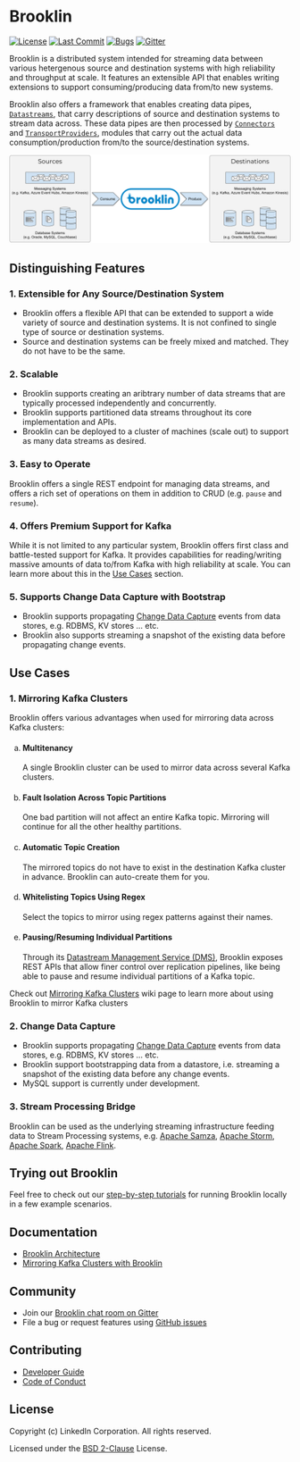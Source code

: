 # Brooklin
[![License](https://img.shields.io/github/license/linkedin/brooklin.svg?style=popout)](https://github.com/linkedin/brooklin/blob/master/LICENSE)
[![Last Commit](https://img.shields.io/github/last-commit/linkedin/brooklin.svg?style=popout)](https://github.com/linkedin/brooklin/commits/master)
[![Bugs](https://img.shields.io/github/issues/linkedin/brooklin/bug.svg?color=orange?style=popout)](https://github.com/linkedin/brooklin/labels/bug)
[![Gitter](https://img.shields.io/gitter/room/linkedin/kafka.svg?style=popout)](https://gitter.im/linkedin/brooklin)

Brooklin is a distributed system intended for streaming data between various hetergenous source and destination systems with high reliability and throughput at scale. It features an extensible API that enables writing extensions to support consuming/producing data from/to new systems.

Brooklin also offers a framework that enables creating data pipes, [`Datastreams`](https://github.com/linkedin/Brooklin/wiki/Brooklin-Architecture#datastream), that carry descriptions of source and destination systems to stream data across. These data pipes are then processed by [`Connectors`](https://github.com/linkedin/Brooklin/wiki/Brooklin-Architecture#connector) and [`TransportProviders`](https://github.com/linkedin/Brooklin/wiki/Brooklin-Architecture#transportprovider), modules that carry out the actual data consumption/production from/to the source/destination systems.

![Brooklin Overview](images/brooklin-overview.svg)

## Distinguishing Features

### 1. Extensible for Any Source/Destination System
- Brooklin offers a flexible API that can be extended to support a wide variety of source and destination systems. It is not confined to single type of source or destination systems.
- Source and destination systems can be freely mixed and matched. They do not have to be the same.

### 2. Scalable
- Brooklin supports creating an aribtrary number of data streams that are typically processed independently and concurrently.
- Brooklin supports partitioned data streams throughout its core implementation and APIs.
- Brooklin can be deployed to a cluster of machines (scale out) to support as many data streams as desired.

### 3. Easy to Operate
Brooklin offers a single REST endpoint for managing data streams, and offers a rich set of operations on them in addition to CRUD (e.g. `pause` and `resume`).

### 4. Offers Premium Support for Kafka
While it is not limited to any particular system, Brooklin offers first class and battle-tested support for Kafka. It provides capabilities for reading/writing massive amounts of data to/from Kafka with high reliability at scale. You can learn more about this in the [Use Cases](#use-cases) section.

### 5. Supports Change Data Capture with Bootstrap
- Brooklin supports propagating [Change Data Capture](https://en.wikipedia.org/wiki/Change_data_capture) events from data stores, e.g. RDBMS, KV stores ... etc. 
- Brooklin also supports streaming a snapshot of the existing data before propagating change events.

## Use Cases

### 1. Mirroring Kafka Clusters
Brooklin offers various advantages when used for mirroring data across Kafka clusters:

<ol type="a">
    <li><h4>
    Multitenancy</h4>
    A single Brooklin cluster can be used to mirror data across several Kafka clusters.</li>
    <li><h4>
    Fault Isolation Across Topic Partitions</h4>
    One bad partition will not affect an entire Kafka topic. Mirroring will continue for all the other healthy partitions.</li>
    <li><h4>
    Automatic Topic Creation</h4>
    The mirrored topics do not have to exist in the destination Kafka cluster in advance. Brooklin can auto-create them for you.</li>
    <li><h4>
    Whitelisting Topics Using Regex</h4>
    Select the topics to mirror using regex patterns against their names.</li>
    <li><h4>
    Pausing/Resuming Individual Partitions</h4>
    Through its <a href="https://github.com/linkedin/brooklin/wiki/Brooklin-Architecture#rest-endpoints">Datastream Management Service (DMS)</a>, Brooklin exposes REST APIs that allow finer control over replication pipelines, like being able to pause and resume individual partitions of a Kafka topic.</li>
</ol>

Check out [Mirroring Kafka Clusters](https://github.com/linkedin/brooklin/wiki/mirroring-kafka-clusters) wiki page to learn more about using Brooklin to mirror Kafka clusters

### 2. Change Data Capture
- Brooklin supports propagating [Change Data Capture](https://en.wikipedia.org/wiki/Change_data_capture) events from data stores, e.g. RDBMS, KV stores ... etc. 
- Brooklin support bootstrapping data from a datastore, i.e. streaming a snapshot of the existing data before any change events.
- MySQL support is currently under development.

### 3. Stream Processing Bridge
Brooklin can be used as the underlying streaming infrastructure feeding data to Stream Processing systems, e.g. [Apache Samza](http://samza.apache.org/), [Apache Storm](https://storm.apache.org/), [Apache Spark](https://spark.apache.org/), [Apache Flink](https://flink.apache.org/).

## Trying out Brooklin
Feel free to check out our [step-by-step tutorials](https://github.com/linkedin/brooklin/wiki/test-driving-brooklin) for running Brooklin locally in a few example scenarios.

## Documentation
- [Brooklin Architecture](https://github.com/linkedin/brooklin/wiki/Brooklin-Architecture)
- [Mirroring Kafka Clusters with Brooklin](https://github.com/linkedin/brooklin/wiki/mirroring-kafka-clusters)

## Community
- Join our [Brooklin chat room on Gitter](https://gitter.im/linkedin/brooklin)
- File a bug or request features using [GitHub issues](https://github.com/linkedin/Brooklin/issues)

## Contributing
- [Developer Guide](https://github.com/linkedin/Brooklin/wiki/Developer-Guide)
- [Code of Conduct](https://github.com/linkedin/brooklin/blob/master/CODE_OF_CONDUCT.md)

## License
Copyright (c) LinkedIn Corporation. All rights reserved.

Licensed under the [BSD 2-Clause](https://github.com/linkedin/brooklin/blob/master/LICENSE) License.
